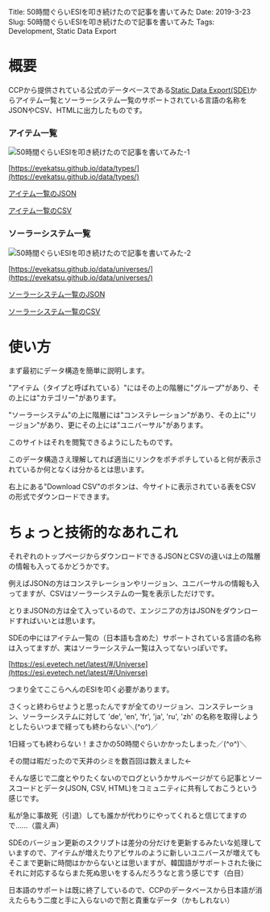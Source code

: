 Title: 50時間ぐらいESIを叩き続けたので記事を書いてみた
Date: 2019-3-23
Slug: 50時間ぐらいESIを叩き続けたので記事を書いてみた
Tags: Development, Static Data Export

# 概要
CCPから提供されている公式のデータベースである[Static Data Export(SDE)](https://developers.eveonline.com/resource/resources)からアイテム一覧とソーラーシステム一覧のサポートされている言語の名称をJSONやCSV、HTMLに出力したものです。

### アイテム一覧
![50時間ぐらいESIを叩き続けたので記事を書いてみた-1]({static}/images/50時間ぐらいESIを叩き続けたので記事を書いてみた/50時間ぐらいESIを叩き続けたので記事を書いてみた-1.jpg)

[https://evekatsu.github.io/data/types/](https://evekatsu.github.io/data/types/)

[アイテム一覧のJSON](https://evekatsu.github.io/data/types.json)

[アイテム一覧のCSV](https://evekatsu.github.io/data/types.csv)

### ソーラーシステム一覧
![50時間ぐらいESIを叩き続けたので記事を書いてみた-2]({static}/images/50時間ぐらいESIを叩き続けたので記事を書いてみた/50時間ぐらいESIを叩き続けたので記事を書いてみた-2.jpg)

[https://evekatsu.github.io/data/universes/](https://evekatsu.github.io/data/universes/)

[ソーラーシステム一覧のJSON](https://evekatsu.github.io/data/universes.json)

[ソーラーシステム一覧のCSV](https://evekatsu.github.io/data/universes.csv)

# 使い方

まず最初にデータ構造を簡単に説明します。

"アイテム（タイプと呼ばれている）"にはその上の階層に"グループ"があり、その上には"カテゴリー"があります。

"ソーラーシステム"の上に階層には"コンステレーション"があり、その上に"リージョン"があり、更にその上には"ユニバーサル"があります。

このサイトはそれを閲覧できるようにしたものです。

このデータ構造さえ理解してれば適当にリンクをポチポチしていると何が表示されているか何となくは分かるとは思います。

右上にある"Download CSV"のボタンは、今サイトに表示されている表をCSVの形式でダウンロードできます。

# ちょっと技術的なあれこれ
それぞれのトップページからダウンロードできるJSONとCSVの違いは上の階層の情報も入ってるかどうかです。

例えばJSONの方はコンステレーションやリージョン、ユニバーサルの情報も入ってますが、CSVはソーラーシステムの一覧を表示しただけです。

とりまJSONの方は全て入っているので、エンジニアの方はJSONをダウンロードすればいいとは思います。

SDEの中にはアイテム一覧の（日本語も含めた）サポートされている言語の名称は入ってますが、実はソーラーシステム一覧は入ってないっぽいです。

[https://esi.evetech.net/latest/#/Universe](https://esi.evetech.net/latest/#/Universe)

つまり全てここらへんのESIを叩く必要があります。

さくっと終わらせようと思ったんですが全てのリージョン、コンステレーション、ソーラーシステムに対して 'de', 'en', 'fr', 'ja', 'ru', 'zh' の名称を取得しようとしたらいつまで経っても終わらない＼(^o^)／

1日経っても終わらない！まさかの50時間ぐらいかかったしまった／(^o^)＼

その間は暇だったので天井のシミを数百回は数えました←

そんな感じで二度とやりたくないのでログというかサルベージがてら記事とソースコードとデータ(JSON, CSV, HTML)をコミュニティに共有しておこうという感じです。

私が急に事故死（引退）しても誰かが代わりにやってくれると信じてますので……（震え声）

SDEのバージョン更新のスクリプトは差分の分だけを更新するみたいな処理していますので、アイテムが増えたりアビサルのように新しいユニバースが増えてもそこまで更新に時間はかからないとは思いますが、韓国語がサポートされた後にそれに対応するならまた死ぬ思いをするんだろうなと言う感じです（白目）

日本語のサポートは既に終了しているので、CCPのデータベースから日本語が消えたらもう二度と手に入らないので割と貴重なデータ（かもしれない）
